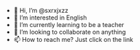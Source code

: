 - 👋 Hi, I’m @sxrxjxzz
- 👀 I’m interested in English
- 🌱 I’m currently learning to be a teacher
- 💞️ I’m looking to collaborate on anything 
- 📫 How to reach me? Just click on the link 

<!---
sxrxjxzz/sxrxjxzz is a ✨ SPECIAL ✨ repository because its `README.md` (this file) appears on your GitHub profile.
You can click the Preview link to take a look at your changes.
--->

